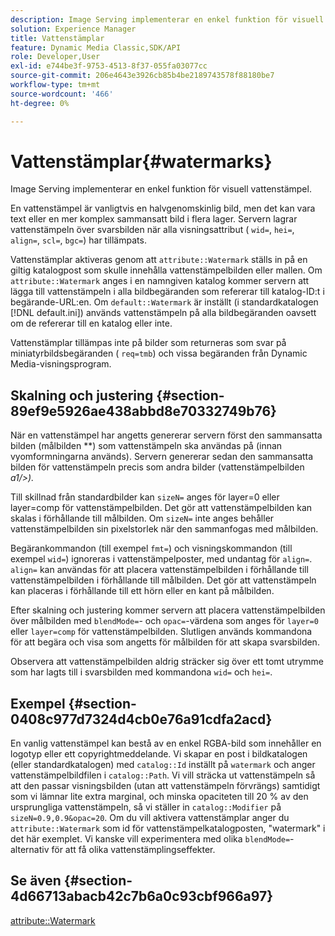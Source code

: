 ```yaml
---
description: Image Serving implementerar en enkel funktion för visuell vattenstämpel.
solution: Experience Manager
title: Vattenstämplar
feature: Dynamic Media Classic,SDK/API
role: Developer,User
exl-id: e744be3f-9753-4513-8f37-055fa03077cc
source-git-commit: 206e4643e3926cb85b4be2189743578f88180be7
workflow-type: tm+mt
source-wordcount: '466'
ht-degree: 0%

---
```


# Vattenstämplar{#watermarks}

Image Serving implementerar en enkel funktion för visuell vattenstämpel.

En vattenstämpel är vanligtvis en halvgenomskinlig bild, men det kan vara text eller en mer komplex sammansatt bild i flera lager. Servern lagrar vattenstämpeln över svarsbilden när alla visningsattribut ( `wid=`, `hei=`, `align=`, `scl=`, `bgc=`) har tillämpats.

Vattenstämplar aktiveras genom att `attribute::Watermark` ställs in på en giltig katalogpost som skulle innehålla vattenstämpelbilden eller mallen. Om `attribute::Watermark` anges i en namngiven katalog kommer servern att lägga till vattenstämpeln i alla bildbegäranden som refererar till katalog-ID:t i begärande-URL:en. Om `default::Watermark` är inställt (i standardkatalogen [!DNL default.ini]) används vattenstämpeln på alla bildbegäranden oavsett om de refererar till en katalog eller inte.

Vattenstämplar tillämpas inte på bilder som returneras som svar på miniatyrbildsbegäranden ( `req=tmb`) och vissa begäranden från Dynamic Media-visningsprogram.

## Skalning och justering {#section-89ef9e5926ae438abbd8e70332749b76}

När en vattenstämpel har angetts genererar servern först den sammansatta bilden (målbilden **) som vattenstämpeln ska användas på (innan vyomformningarna används). Servern genererar sedan den sammansatta bilden för vattenstämpeln precis som andra bilder (vattenstämpelbilden *a1/>).*

Till skillnad från standardbilder kan `sizeN=` anges för layer=0 eller layer=comp för vattenstämpelbilden. Det gör att vattenstämpelbilden kan skalas i förhållande till målbilden. Om `sizeN=` inte anges behåller vattenstämpelbilden sin pixelstorlek när den sammanfogas med målbilden.

Begärankommandon (till exempel `fmt=`) och visningskommandon (till exempel `wid=`) ignoreras i vattenstämpelposter, med undantag för `align=`. `align=` kan användas för att placera vattenstämpelbilden i förhållande till vattenstämpelbilden i förhållande till målbilden. Det gör att vattenstämpeln kan placeras i förhållande till ett hörn eller en kant på målbilden.

Efter skalning och justering kommer servern att placera vattenstämpelbilden över målbilden med `blendMode=`- och `opac=`-värdena som anges för `layer=0` eller `layer=comp` för vattenstämpelbilden. Slutligen används kommandona för att begära och visa som angetts för målbilden för att skapa svarsbilden.

Observera att vattenstämpelbilden aldrig sträcker sig över ett tomt utrymme som har lagts till i svarsbilden med kommandona `wid=` och `hei=`.

## Exempel {#section-0408c977d7324d4cb0e76a91cdfa2acd}

En vanlig vattenstämpel kan bestå av en enkel RGBA-bild som innehåller en logotyp eller ett copyrightmeddelande. Vi skapar en post i bildkatalogen (eller standardkatalogen) med `catalog::Id` inställt på `watermark` och anger vattenstämpelbildfilen i `catalog::Path`. Vi vill sträcka ut vattenstämpeln så att den passar visningsbilden (utan att vattenstämpeln förvrängs) samtidigt som vi lämnar lite extra marginal, och minska opaciteten till 20 % av den ursprungliga vattenstämpeln, så vi ställer in `catalog::Modifier` på `sizeN=0.9,0.9&opac=20`. Om du vill aktivera vattenstämplar anger du `attribute::Watermark` som id för vattenstämpelkatalogposten, &quot;watermark&quot; i det här exemplet. Vi kanske vill experimentera med olika `blendMode=`-alternativ för att få olika vattenstämplingseffekter.

## Se även {#section-4d66713abacb42c7b6a0c93cbf966a97}

[attribute::Watermark](../../../../../is-api/image-catalog/image-serving-api-ref/c-image-catalog-reference/c-attributes-reference/r-watermark.md#reference-942b50acb2dd43a5ae498dc41ea9ac9b)
